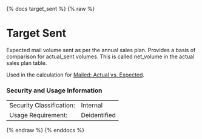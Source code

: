 {% docs target_sent %}
{% raw %}

<a name="target_sent"></a>
# Target Sent

Expected mail volume sent as per the annual sales plan.  Provides a basis of comparison 
for actual_sent volumes. This is called net_volume in the actual sales plan table.

Used in the calculation for
[Mailed: Actual vs. Expected](#!/exposure/docs.business_glossary.glossary#glossary_mailed_actual_vs_expected).

### Security and Usage Information
|    |    |
|---|---|
|Security Classification:| Internal |
|Usage Requirement:| Deidentified |

{% endraw %}
{% enddocs %}